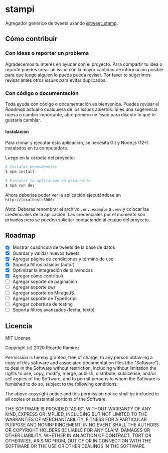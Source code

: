 # stampi

Agregador genérico de tweets usando [@tweet_stamp](https://tweetstamp.org/).

## Cómo contribuir

### Con ideas o reportar un problema

Agradecemos tu interés en ayudar con el proyecto. Para compartir tu idea o reporte puedes crear un _issue_ con la mayor cantidad de información posible para que luego alguien lo pueda pueda revisar. Por favor te sugerimos revisar antes otros _issues_ para evitar duplicados.

### Con código o documentación

Toda ayuda con código o documentación es bienvenida. Puedes revisar el _Roadmap_ actual o cualquiera de los _issues_ abiertos. Si es una sugerencia nueva o cambio importante, abre primero un _issue_ para discutir lo qué te gustaría cambiar.

#### Instalación

Para clonar y ejecutar esta aplicación, se necesita Git y Node.js (12+) instalados en tu computadora.

Luego en la carpeta del proyecto:

```bash
# Instalar dependencias
$ npm install

# Ejecutar la aplicación en desarrollo
$ npm run dev
```

Ahora deberías poder ver la aplicación ejecutándose en `http://localhost:3000/`

_Nota:_ Deberas renombrar el archivo `.env.example` a `.env` y colocar las credenciales de la aplicación. Las credenciales por el momento son privadas pero se pueden solicitar contactando al equipo del proyecto.

## Roadmap

- [x] Mostrar cuadrícula de tweets de la base de datos
- [x] Guardar y validar nuevos tweets
- [x] Agregar página de condiciones y término de uso
- [x] Soporta filtros básicos (autor)
- [x] Optimizar la integración de tailwindcss
- [x] Agregar cómo contribuir
- [ ] Agregar soporte de paginación
- [ ] Agregar soporte swr
- [ ] Agregar soporte de MirageJS
- [ ] Agregar soporte de TypeScript
- [ ] Agregar cobertura de testing
- [ ] Soporta filtros avanzados (fecha, texto)

## Licencia

MIT License

Copyright (c) 2020 Ricardo Ramírez

Permission is hereby granted, free of charge, to any person obtaining a copy
of this software and associated documentation files (the "Software"), to deal
in the Software without restriction, including without limitation the rights
to use, copy, modify, merge, publish, distribute, sublicense, and/or sell
copies of the Software, and to permit persons to whom the Software is
furnished to do so, subject to the following conditions:

The above copyright notice and this permission notice shall be included in all
copies or substantial portions of the Software.

THE SOFTWARE IS PROVIDED "AS IS", WITHOUT WARRANTY OF ANY KIND, EXPRESS OR
IMPLIED, INCLUDING BUT NOT LIMITED TO THE WARRANTIES OF MERCHANTABILITY,
FITNESS FOR A PARTICULAR PURPOSE AND NONINFRINGEMENT. IN NO EVENT SHALL THE
AUTHORS OR COPYRIGHT HOLDERS BE LIABLE FOR ANY CLAIM, DAMAGES OR OTHER
LIABILITY, WHETHER IN AN ACTION OF CONTRACT, TORT OR OTHERWISE, ARISING FROM,
OUT OF OR IN CONNECTION WITH THE SOFTWARE OR THE USE OR OTHER DEALINGS IN THE
SOFTWARE.
